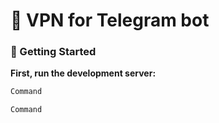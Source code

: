 # 🔑 VPN for Telegram bot


### 🏁 Getting Started

**First, run the development server:**

```html
Command
```

```html
Command
```
